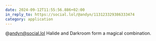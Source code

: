 ```yaml
---
date: 2024-09-12T11:55:56.886+02:00
in_reply_to: https://social.lol/@andyn/113123329386333474
category: application
---
```


@andyn@social.lol Halide and Darkroom form a magical combination.

